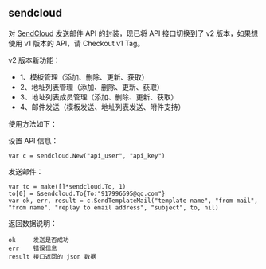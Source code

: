 ## sendcloud

对 [SendCloud](http://sendcloud.sohu.com) 发送邮件 API 的封装，现已将 API 接口切换到了 v2 版本，如果想使用 v1 版本的 API，请 Checkout v1 Tag。

v2 版本新功能：

* 1、模板管理（添加、删除、更新、获取）
* 2、地址列表管理（添加、删除、更新、获取）
* 3、地址列表成员管理（添加、删除、更新、获取）
* 4、邮件发送（模板发送、地址列表发送、附件支持）

使用方法如下：

设置 API 信息：

```
var c = sendcloud.New("api_user", "api_key")
```

发送邮件：

```
var to = make([]*sendcloud.To, 1)
to[0] = &sendcloud.To{To:"917996695@qq.com"}
var ok, err, result = c.SendTemplateMail("template name", "from mail", "from name", "replay to email address", "subject", to, nil)
```

返回数据说明：

    ok     发送是否成功
    err    错误信息
    result 接口返回的 json 数据
